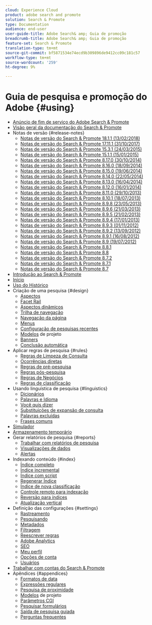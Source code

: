 ```yaml
---
cloud: Experience Cloud
product: adobe search and promote
solution: Search & Promote
type: Documentation
audience: end-user
user-guide-title: Adobe Search& amp; Guia de promoção
breadcrumb-title: Adobe Search& amp; Guia de promoção
feature-set: Search & Promote
translation-type: tm+mt
source-git-commit: bf5871534e74ecd9b309896de9412cc09c181c57
workflow-type: tm+mt
source-wordcount: '259'
ht-degree: 9%

---
```



# Guia de pesquisa e promoção do Adobe {#using}

+ [Anúncio de fim de serviço do Adobe Search &amp; Promote](sp-eol.md)
+ [Visão geral da documentação do Search &amp; Promote](sp-home.md)
+ Notas de versão {#release-notes}
   + [Notas de versão do Search &amp; Promote 18.1.1 (13/02/2018)](c-searchpromote-release-notes/c-rn-02-13-18-version-1811.md)
   + [Notas de versão do Search &amp; Promote 17.11.1 (31/10/2017)](c-searchpromote-release-notes/c-rn-10-31-17-version-1711.md)
   + [Notas de versão do Search &amp; Promote 15.3.1 (24/03/2015)](c-searchpromote-release-notes/c-rn-03-19-15-version-153.md)
   + [Notas de versão do Search &amp; Promote 15.1.1 (15/01/2015)](c-searchpromote-release-notes/c-rn-01-15-15-version-151.md)
   + [Notas de versão do Search &amp; Promote 8.17.0 (30/10/2014)](c-searchpromote-release-notes/c-rn-10-30-14-version-817.md)
   + [Notas de versão do Search &amp; Promote 8.16.0 (18/09/2014)](c-searchpromote-release-notes/c-rn-09-18-14-version-816.md)
   + [Notas de versão do Search &amp; Promote 8.15.0 (19/06/2014)](c-searchpromote-release-notes/c-rn-06-19-14-version-815.md)
   + [Notas de versão do Search &amp; Promote 8.14.0 (22/05/2014)](c-searchpromote-release-notes/c-rn-05-22-14-version-814.md)
   + [Notas de versão do Search &amp; Promote 8.13.0 (16/04/2014)](c-searchpromote-release-notes/c-rn-04-16-14-version-813.md)
   + [Notas de versão do Search &amp; Promote 8.12.0 (16/01/2014)](c-searchpromote-release-notes/c-rn-01-16-14-version-812.md)
   + [Notas de versão do Search &amp; Promote 8.11.0 (29/10/2013)](c-searchpromote-release-notes/c-rn-10-17-13-version-811.md)
   + [Notas de versão do Search &amp; Promote 8.10.1 (18/07/2013)](c-searchpromote-release-notes/c-rn-07-18-13-version-810.md)
   + [Notas de versão do Search &amp; Promote 8.9.8 (23/05/2013)](c-searchpromote-release-notes/c-rn-05-23-13-version-898.md)
   + [Notas de versão do Search &amp; Promote 8.9.6 (21/03/2013)](c-searchpromote-release-notes/c-rn-03-21-13-version-896.md)
   + [Notas de versão do Search &amp; Promote 8.9.5 (21/02/2013)](c-searchpromote-release-notes/c-rn-02-21-13-version-895.md)
   + [Notas de versão do Search &amp; Promote 8.9.4 (17/01/2013)](c-searchpromote-release-notes/c-rn-01-17-13-version-894.md)
   + [Notas de versão do Search &amp; Promote 8.9.3 (01/11/2012)](c-searchpromote-release-notes/c-rn-11-01-12-version-893.md)
   + [Notas de versão do Search &amp; Promote 8.9.2 (13/09/2012)](c-searchpromote-release-notes/c-rn-09-13-12-version-892.md)
   + [Notas de versão do Search &amp; Promote 8.9.1 (16/08/2012)](c-searchpromote-release-notes/c-rn-08-16-12-version-891.md)
   + [Notas de versão do Search &amp; Promote 8.9 (19/07/2012)](c-searchpromote-release-notes/c-rn-07-19-12-version-89.md)
   + [Notas de versão do Search &amp; Promote 8.8.1](c-searchpromote-release-notes/c-rn-05-31-12-version-881.md)
   + [Notas de versão do Search &amp; Promote 8.8](c-searchpromote-release-notes/c-rn-04-26-12-version-88.md)
   + [Notas de versão do Search &amp; Promote 8.7.2](c-searchpromote-release-notes/c-maintenance-release-03-29-12-version-872.md)
   + [Notas de versão do Search &amp; Promote 8.7.1](c-searchpromote-release-notes/c-maintenance-release-02-23-12-version-871.md)
   + [Notas de versão do Search &amp; Promote 8.7](c-searchpromote-release-notes/c-maintenance-release-01-19-12-version-870.md)
+ [Introdução ao Search &amp; Promote](c-getting-started.md)
+ [Início](c-about-home.md)
+ [Uso do Histórico](t-using-the-history-option.md)
+ Criação de uma pesquisa {#design}
   + [Aspectos](c-about-design-menu/c-about-facets.md)
   + [Facet Rail](c-about-design-menu/c-about-facet-rails.md)
   + [Aspectos dinâmicos](c-about-design-menu/c-about-dynamic-facets.md)
   + [Trilha de navegação](c-about-design-menu/c-about-breadcrumbs.md)
   + [Navegação da página](c-about-design-menu/c-about-page-navigation.md)
   + [Menus](c-about-design-menu/c-about-menus.md)
   + [Configuração de pesquisas recentes](c-about-design-menu/t-configuring-recent-searches.md)
   + [Modelos](c-about-design-menu/c-about-templates.md) de projeto
   + [Banners](c-about-design-menu/c-about-banners.md)
   + [Conclusão automática](c-about-auto-complete.md)
+ Aplicar regras de pesquisa {#rules}
   + [Regras de Limpeza de Consulta](c-about-rules-menu/c-about-query-cleaning-rules.md)
   + [Ocorrências diretas](c-about-rules-menu/c-about-direct-hits.md)
   + [Regras de pré-pesquisa](c-about-rules-menu/c-about-pre-search-rules.md)
   + [Regras pós-pesquisa](c-about-rules-menu/c-about-post-search-rules.md)
   + [Regras de Negócios](c-about-rules-menu/c-about-business-rules.md)
   + [Regras de classificação](c-about-rules-menu/c-about-ranking-rules.md)
+ Usando linguística de pesquisa {#linguistics}
   + [Dicionários](c-about-linguistics-menu/c-about-dictionaries.md)
   + [Palavras e Idioma](c-about-linguistics-menu/c-about-words-and-language.md)
   + [Você quis dizer](c-about-linguistics-menu/c-about-did-you-mean.md)
   + [Substituições de expansão de consulta](c-about-linguistics-menu/c-about-query-expansion-overrides.md)
   + [Palavras excluídas](c-about-linguistics-menu/c-about-excluded-words.md)
   + [Frases comuns](c-about-linguistics-menu/c-about-common-phrases.md)
+ [Simulador](c-about-simulator.md)
+ [Armazenamento temporário](c-about-staging.md)
+ Gerar relatórios de pesquisa {#reports}
   + [Trabalhar com relatórios de pesquisa](c-about-reports-menu/c-about-reports-menu.md)
   + [Visualizações de dados](c-about-reports-menu/c-about-data-views.md)
   + [Alertas](c-about-reports-menu/c-about-alerts.md)
+ Indexando conteúdo {#index}
   + [Índice completo](c-about-index-menu/c-about-full-index.md)
   + [Índice incremental](c-about-index-menu/c-about-incremental-index.md)
   + [Índice com script](c-about-index-menu/c-about-scripted-index.md)
   + [Regenerar Índice](c-about-index-menu/c-about-regenerate-index.md)
   + [Índice de nova classificação](c-about-index-menu/c-about-re-rank-index.md)
   + [Controle remoto para indexação](c-about-index-menu/c-about-remote-control-for-indexing.md)
   + [Reversão para índices](c-about-index-menu/c-about-rollback-for-indexes.md)
   + [Atualização vertical](c-about-index-menu/c-about-vertical-updates.md)
+ Definição das configurações {#settings}
   + [Rastreamento](c-about-settings-menu/c-about-crawling-menu.md)
   + [Pesquisando](c-about-settings-menu/c-about-searching-menu.md)
   + [Metadados](c-about-settings-menu/c-about-metadata-menu.md)
   + [Filtragem](c-about-settings-menu/c-about-filtering-menu.md)
   + [Reescrever regras](c-about-settings-menu/c-about-rewrite-rules-menu.md)
   + [Adobe Analytics](c-about-settings-menu/c-about-adobe-analytics-menu.md)
   + [SEO](c-about-settings-menu/c-about-seo.md)
   + [Meu perfil](c-about-settings-menu/c-about-my-profile-menu.md)
   + [Opções de conta](c-about-settings-menu/c-about-account-options-menu.md)
   + [Usuários](c-about-settings-menu/c-about-users-menu.md)
+ [Trabalhar com contas do Search &amp; Promote](c-about-accounts-menu.md)
+ Apêndices {#appendices}
   + [Formatos de data](c-appendices/r-date-formats.md)
   + [Expressões regulares](c-appendices/r-regular-expressions.md)
   + [Pesquisa de proximidade](c-appendices/r-about-proximity-search.md)
   + [Modelos](c-appendices/c-templates.md) de projeto
   + [Parâmetros CGI](c-appendices/c-cgiparameters.md)
   + [Pesquisar formulários](c-appendices/c-searchforms.md)
   + [Saída de pesquisa guiada](c-appendices/c-guidedsearchoutput.md)
   + [Perguntas frequentes](c-appendices/c-faq.md)
